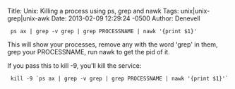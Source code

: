 Title: Unix: Killing a process using ps, grep and nawk
Tags: unix|unix-grep|unix-awk
Date: 2013-02-09 12:29:24 -0500 
Author: Denevell


     ps ax | grep -v grep | grep PROCESSNAME | nawk '{print $1}'

This will show your processes, remove any with the word 'grep' in them, grep your PROCESSNAME, run nawk to get the pid of it.

If you pass this to kill -9, you'll kill the service:

     kill -9 `ps ax | grep -v grep | grep PROCESSNAME | nawk '{print $1}'`
